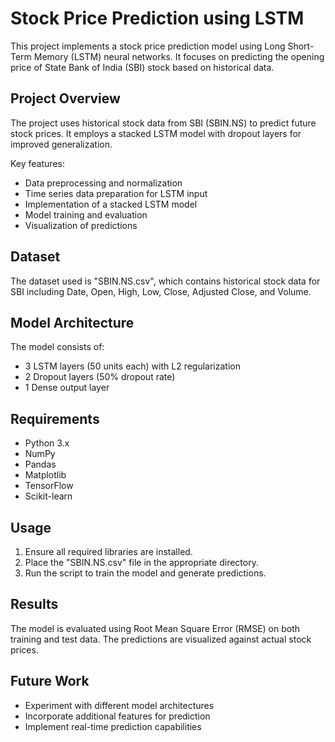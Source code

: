 # Stock Price Prediction using LSTM

This project implements a stock price prediction model using Long Short-Term Memory (LSTM) neural networks. It focuses on predicting the opening price of State Bank of India (SBI) stock based on historical data.

## Project Overview

The project uses historical stock data from SBI (SBIN.NS) to predict future stock prices. It employs a stacked LSTM model with dropout layers for improved generalization.

Key features:
- Data preprocessing and normalization
- Time series data preparation for LSTM input
- Implementation of a stacked LSTM model
- Model training and evaluation
- Visualization of predictions

## Dataset

The dataset used is "SBIN.NS.csv", which contains historical stock data for SBI including Date, Open, High, Low, Close, Adjusted Close, and Volume.

## Model Architecture

The model consists of:
- 3 LSTM layers (50 units each) with L2 regularization
- 2 Dropout layers (50% dropout rate)
- 1 Dense output layer

## Requirements

- Python 3.x
- NumPy
- Pandas
- Matplotlib
- TensorFlow
- Scikit-learn

## Usage

1. Ensure all required libraries are installed.
2. Place the "SBIN.NS.csv" file in the appropriate directory.
3. Run the script to train the model and generate predictions.

## Results

The model is evaluated using Root Mean Square Error (RMSE) on both training and test data. The predictions are visualized against actual stock prices.

## Future Work

- Experiment with different model architectures
- Incorporate additional features for prediction
- Implement real-time prediction capabilities
